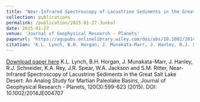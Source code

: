 ```yaml
---
title: "Near-Infrared Spectroscopy of Lacustrine Sediments in the Great Salt Lake Desert: An Analog Study for Martian Paleolake Basins"
collection: publications
permalink: /publication/2015-01-27-Junko7
date: 2015-01-27
venue: 'Journal of Geophysical Research - Planets'
paperurl: 'https://agupubs.onlinelibrary.wiley.com/doi/abs/10.1002/2014JE004707'
citation: 'K.L. Lynch, B.H. Horgan, J. Munakata-Marr, J. Hanley, R.J. Schneider, K.A. Rey, J.R. Spear, W.A. Jackson and S.M. Ritter, Near-Infrared Spectroscopy of Lacustrine Sediments in the Great Salt Lake Desert: An Analog Study for Martian Paleolake Basins, Journal of Geophysical Research - Planets, 120(3):599-623 (2015). DOI: 10.1002/2014JE004707'
---
```


<a href='https://agupubs.onlinelibrary.wiley.com/doi/abs/10.1002/2014JE004707'>Download paper here</a>
K.L. Lynch, B.H. Horgan, J. Munakata-Marr, J. Hanley, R.J. Schneider, K.A. Rey, J.R. Spear, W.A. Jackson and S.M. Ritter, Near-Infrared Spectroscopy of Lacustrine Sediments in the Great Salt Lake Desert: An Analog Study for Martian Paleolake Basins, Journal of Geophysical Research - Planets, 120(3):599-623 (2015). DOI: 10.1002/2014JE004707
